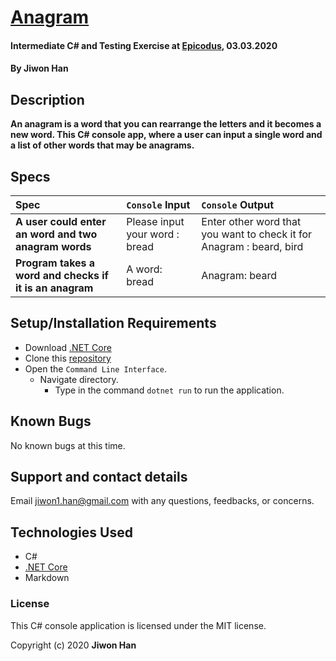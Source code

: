 # [Anagram](https://github.com/jiwon-seattle/Anagram.git)

#### Intermediate C# and Testing Exercise at [Epicodus](https://www.epicodus.com/), 03.03.2020

#### By **Jiwon Han**

## Description

**An anagram is a word that you can rearrange the letters and it becomes a new word. 
This C# console app, where a user can input a single word and a list of other words that may be anagrams.**

## Specs

| Spec | `Console` Input | `Console` Output |
| :-------------     | :------------- | :------------- |
| **A user could enter an word and two anagram words** | Please input your word : bread |Enter other word that you want to check it for Anagram : beard, bird |
| **Program takes a word and checks if it is an anagram** | A word: bread | Anagram: beard |

## Setup/Installation Requirements

* Download [.NET Core](https://dotnet.microsoft.com/download/dotnet-core/)
* Clone this [repository](https://github.com/jiwon-seattle/Anagram.git)
* Open the `Command Line Interface`.
  * Navigate directory.
    * Type in the command `dotnet run` to run the application.

## Known Bugs

No known bugs at this time.

## Support and contact details

Email jiwon1.han@gmail.com with any questions, feedbacks, or concerns.

## Technologies Used

* C#
* [.NET Core](https://dotnet.microsoft.com/download/dotnet-core/)
* Markdown

### License

This C# console application is licensed under the MIT license.

Copyright (c) 2020 **Jiwon Han**
